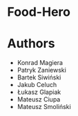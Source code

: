 # Food-Hero

# Authors
* Konrad Magiera
* Patryk Zaniewski
* Bartek Siwiński
* Jakub Celuch
* Łukasz Glapiak
* Mateusz Ciupa
* Mateusz Smoliński
